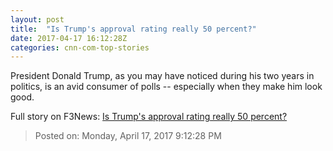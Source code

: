 ```yaml
---
layout: post
title:  "Is Trump's approval rating really 50 percent?"
date: 2017-04-17 16:12:28Z
categories: cnn-com-top-stories
---
```


President Donald Trump, as you may have noticed during his two years in politics, is an avid consumer of polls -- especially when they make him look good.


Full story on F3News: [Is Trump's approval rating really 50 percent?](http://www.f3nws.com/n/sWMcBH)

> Posted on: Monday, April 17, 2017 9:12:28 PM
